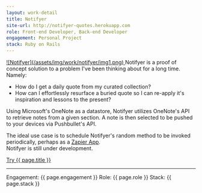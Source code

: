 ```yaml
---
layout: work-detail
title: Notifyer
site-url: http://notifyer-quotes.herokuapp.com
role: Front-end Developer, Back-end Developer
engagement: Personal Project
stack: Ruby on Rails
---
```



<a href="{{ page.site-url }}" title="Visit {{ page.title }}" target="_blank">
  ![Notifyer](/assets/img/work/notifyer/img1.png)
</a>  
Notifyer is a proof of concept solution to a problem I've been thinking about for a long time. Namely:

- How do I get a daily quote from my curated collection?
- How can I effortlessly resurface a buried quote so I can re-apply it's inspiration and lessons to the present?

Using Microsoft's OneNote as a datastore, Notifyer utilizes OneNote's API to retrieve notes from a given section. A note is then selected to be pushed to your devices via Pushbullet's API.

The ideal use case is to schedule Notifyer's random method to be invoked periodically, perhaps as a <a href="assets/img/work/notifyer/zapier.png" target="_blank">Zapier App</a>.  
Notifyer is still under development.

<a href="{{ page.site-url }}" title="Visit {{ page.title }}" target="_blank">Try {{ page.title }}</a>
<hr/>
Engagement: {{ page.engagement }}  
Role: {{ page.role }}  
Stack: {{ page.stack }}